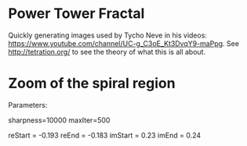 # Power Tower Fractal

Quickly generating images used by Tycho Neve in his videos: https://www.youtube.com/channel/UC-g_C3oE_Kt3DvqY9-maPpg. See http://tetration.org/ to see the theory of what this is all about.

# Zoom of the spiral region

Parameters:

sharpness=10000
maxIter=500

reStart = -0.193
reEnd = -0.183
imStart = 0.23
imEnd = 0.24

